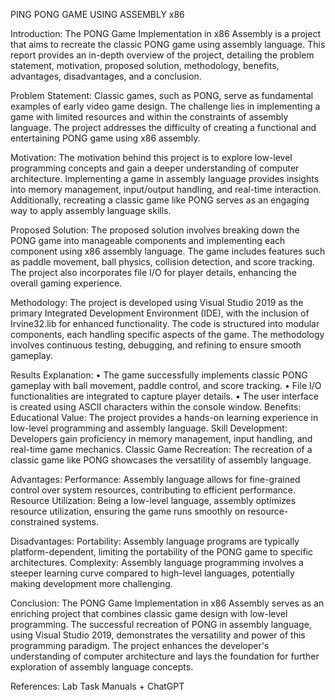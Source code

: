 PING PONG GAME USING ASSEMBLY x86


Introduction:
The PONG Game Implementation in x86 Assembly is a project that aims to recreate the classic PONG game using assembly language. This report provides an in-depth overview of the project, detailing the problem statement, motivation, proposed solution, methodology, benefits, advantages, disadvantages, and a conclusion.

Problem Statement:
Classic games, such as PONG, serve as fundamental examples of early video game design. The challenge lies in implementing a game with limited resources and within the constraints of assembly language. The project addresses the difficulty of creating a functional and entertaining PONG game using x86 assembly.

Motivation:
The motivation behind this project is to explore low-level programming concepts and gain a deeper understanding of computer architecture. Implementing a game in assembly language provides insights into memory management, input/output handling, and real-time interaction. Additionally, recreating a classic game like PONG serves as an engaging way to apply assembly language skills.

Proposed Solution:
The proposed solution involves breaking down the PONG game into manageable components and implementing each component using x86 assembly language. The game includes features such as paddle movement, ball physics, collision detection, and score tracking. The project also incorporates file I/O for player details, enhancing the overall gaming experience.

Methodology:
The project is developed using Visual Studio 2019 as the primary Integrated Development Environment (IDE), with the inclusion of Irvine32.lib for enhanced functionality. The code is structured into modular components, each handling specific aspects of the game. The methodology involves continuous testing, debugging, and refining to ensure smooth gameplay.

Results Explanation:
•	The game successfully implements classic PONG gameplay with ball movement, paddle control, and score tracking.
•	File I/O functionalities are integrated to capture player details.
•	The user interface is created using ASCII characters within the console window.
Benefits:
Educational Value: The project provides a hands-on learning experience in low-level programming and assembly language.
Skill Development: Developers gain proficiency in memory management, input handling, and real-time game mechanics.
Classic Game Recreation: The recreation of a classic game like PONG showcases the versatility of assembly language.

Advantages:
Performance: Assembly language allows for fine-grained control over system resources, contributing to efficient performance.
Resource Utilization: Being a low-level language, assembly optimizes resource utilization, ensuring the game runs smoothly on resource-constrained systems.

Disadvantages:
Portability: Assembly language programs are typically platform-dependent, limiting the portability of the PONG game to specific architectures.
Complexity: Assembly language programming involves a steeper learning curve compared to high-level languages, potentially making development more challenging.

Conclusion:
The PONG Game Implementation in x86 Assembly serves as an enriching project that combines classic game design with low-level programming. The successful recreation of PONG in assembly language, using Visual Studio 2019, demonstrates the versatility and power of this programming paradigm. The project enhances the developer's understanding of computer architecture and lays the foundation for further exploration of assembly language concepts.

References:
Lab Task Manuals + ChatGPT
